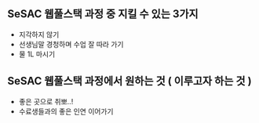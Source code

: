 ## SeSAC 웹풀스택 과정 중 지킬 수 있는 3가지

- 지각하지 않기
- 선생님말 경청하며 수업 잘 따라 가기
- 물 1L 마시기

## SeSAC 웹풀스택 과정에서 원하는 것 ( 이루고자 하는 것 )

- 좋은 곳으로 취뽀..!
- 수료생들과의 좋은 인연 이어가기
